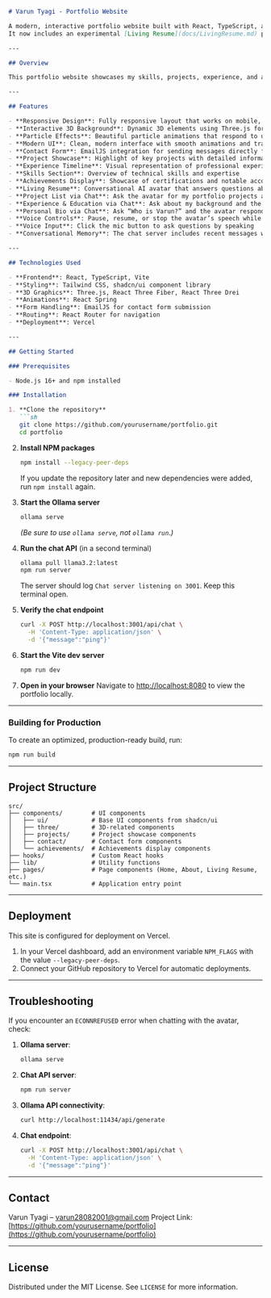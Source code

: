 
````markdown
# Varun Tyagi - Portfolio Website

A modern, interactive portfolio website built with React, TypeScript, and Three.js.  
It now includes an experimental [Living Resume](docs/LivingResume.md) page powered by a conversational AI avatar.

---

## Overview

This portfolio website showcases my skills, projects, experience, and achievements in an engaging and interactive way. The site features a modern design with 3D elements, particle effects, and smooth animations.

---

## Features

- **Responsive Design**: Fully responsive layout that works on mobile, tablet, and desktop devices  
- **Interactive 3D Background**: Dynamic 3D elements using Three.js for larger screens  
- **Particle Effects**: Beautiful particle animations that respond to user interaction  
- **Modern UI**: Clean, modern interface with smooth animations and transitions  
- **Contact Form**: EmailJS integration for sending messages directly from the website  
- **Project Showcase**: Highlight of key projects with detailed information  
- **Experience Timeline**: Visual representation of professional experience  
- **Skills Section**: Overview of technical skills and expertise  
- **Achievements Display**: Showcase of certifications and notable accomplishments  
- **Living Resume**: Conversational AI avatar that answers questions about my experience  
- **Project List via Chat**: Ask the avatar for my portfolio projects and it will list them  
- **Experience & Education via Chat**: Ask about my background and the avatar shares a quick summary  
- **Personal Bio via Chat**: Ask “Who is Varun?” and the avatar responds with a short introduction  
- **Voice Controls**: Pause, resume, or stop the avatar’s speech while chatting  
- **Voice Input**: Click the mic button to ask questions by speaking
- **Conversational Memory**: The chat server includes recent messages when querying the model so the avatar remembers context  

---

## Technologies Used

- **Frontend**: React, TypeScript, Vite  
- **Styling**: Tailwind CSS, shadcn/ui component library  
- **3D Graphics**: Three.js, React Three Fiber, React Three Drei  
- **Animations**: React Spring  
- **Form Handling**: EmailJS for contact form submission  
- **Routing**: React Router for navigation  
- **Deployment**: Vercel  

---

## Getting Started

### Prerequisites

- Node.js 16+ and npm installed

### Installation

1. **Clone the repository**  
   ```sh
   git clone https://github.com/yourusername/portfolio.git
   cd portfolio
````

2. **Install NPM packages**

   ```sh
   npm install --legacy-peer-deps
   ```

   If you update the repository later and new dependencies were added, run `npm install` again.

3. **Start the Ollama server**

   ```sh
   ollama serve
   ```

   *(Be sure to use `ollama serve`, not `ollama run`.)*

4. **Run the chat API** (in a second terminal)

   ```sh
   ollama pull llama3.2:latest
   npm run server
   ```

   The server should log `Chat server listening on 3001`. Keep this terminal open.

5. **Verify the chat endpoint**

   ```sh
   curl -X POST http://localhost:3001/api/chat \
     -H 'Content-Type: application/json' \
     -d '{"message":"ping"}'
   ```

6. **Start the Vite dev server**

   ```sh
   npm run dev
   ```

7. **Open in your browser**
   Navigate to [http://localhost:8080](http://localhost:8080) to view the portfolio locally.

---

### Building for Production

To create an optimized, production-ready build, run:

```sh
npm run build
```

---

## Project Structure

```
src/
├── components/        # UI components
│   ├── ui/            # Base UI components from shadcn/ui
│   ├── three/         # 3D-related components
│   ├── projects/      # Project showcase components
│   ├── contact/       # Contact form components
│   └── achievements/  # Achievements display components
├── hooks/             # Custom React hooks
├── lib/               # Utility functions
├── pages/             # Page components (Home, About, Living Resume, etc.)
└── main.tsx           # Application entry point
```

---

## Deployment

This site is configured for deployment on Vercel.

1. In your Vercel dashboard, add an environment variable `NPM_FLAGS` with the value `--legacy-peer-deps`.
2. Connect your GitHub repository to Vercel for automatic deployments.

---

## Troubleshooting

If you encounter an `ECONNREFUSED` error when chatting with the avatar, check:

1. **Ollama server**:

   ```sh
   ollama serve
   ```

2. **Chat API server**:

   ```sh
   npm run server
   ```

3. **Ollama API connectivity**:

   ```sh
   curl http://localhost:11434/api/generate
   ```

4. **Chat endpoint**:

   ```sh
   curl -X POST http://localhost:3001/api/chat \
     -H 'Content-Type: application/json' \
     -d '{"message":"ping"}'
   ```

---

## Contact

Varun Tyagi – [varun28082001@gmail.com](mailto:varun28082001@gmail.com)
Project Link: [https://github.com/yourusername/portfolio](https://github.com/yourusername/portfolio)

---

## License

Distributed under the MIT License. See `LICENSE` for more information.
